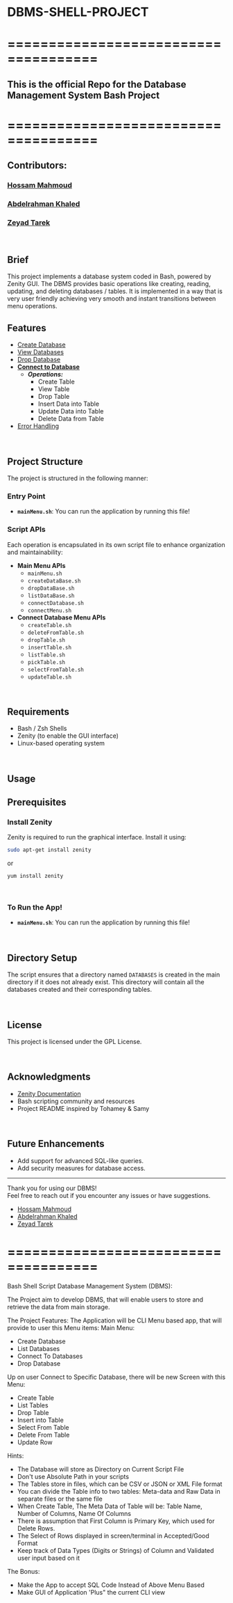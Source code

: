 # DBMS-SHELL-PROJECT

=====================================
=====================================

## This is the official Repo for the Database Management System Bash Project

=====================================
=====================================

## Contributors:
### [Hossam Mahmoud](hossam.uddin1@gmail.com)
### [Abdelrahman Khaled](Abdelrahmankhalid27@gmail.com)
### [Zeyad Tarek](ziadtarekmohamed32@gmail.com)
<br>

## Brief
This project implements a database system coded in Bash, powered by Zenity GUI.
The DBMS provides basic operations like creating, reading, updating, and deleting databases / tables. It is implemented in a way that is very user friendly achieving very smooth and instant transitions between menu operations.

## Features
  - [Create Database](#create-database)
  - [View Databases](#view-databases)
  - [Drop Database](#drop-database)
  - **[Connect to Database](#connect-to-database)**
    - ***Operations:***
      - Create Table
      - View Table
      - Drop Table
      - Insert Data into Table
      - Update Data into Table
      - Delete Data from Table
  - [Error Handling](#error-handling)
<br>

## Project Structure
The project is structured in the following manner:


### Entry Point
- **`mainMenu.sh`**: You can run the application by running this file!


### Script APIs
Each operation is encapsulated in its own script file to enhance organization and maintainability:

- **Main Menu APIs**
  - `mainMenu.sh`
  - `createDataBase.sh`
  - `dropDataBase.sh`
  - `listDataBase.sh`
  - `connectDatabase.sh`
  - `connectMenu.sh`
- **Connect Database Menu APIs**
  - `createTable.sh`
  - `deleteFromTable.sh`
  - `dropTable.sh`
  - `insertTable.sh`
  - `listTable.sh`
  - `pickTable.sh`
  - `selectFromTable.sh`
  - `updateTable.sh`

<br>

## Requirements
- Bash / Zsh Shells
- Zenity (to enable the GUI interface)
- Linux-based operating system

<br>

## Usage
## Prerequisites
### Install Zenity
Zenity is required to run the graphical interface. Install it using:
```bash
sudo apt-get install zenity
```
or
```bash
yum install zenity
```

<br>

### To Run the App!
- **`mainMenu.sh`**: You can run the application by running this file!

<br>

## Directory Setup
The script ensures that a directory named `DATABASES` is created in the main directory if it does not already exist. This directory will contain all the databases created and their corresponding tables.

<br>

## License
This project is licensed under the GPL License.

<br>

## Acknowledgments
- [Zenity Documentation](https://help.gnome.org/users/zenity/stable/)
- Bash scripting community and resources
- Project README inspired by Tohamey & Samy

<br>

## Future Enhancements
- Add support for advanced SQL-like queries.
- Add security measures for database access.

---

Thank you for using our DBMS!  
Feel free to reach out if you encounter any issues or have suggestions.
- [Hossam Mahmoud](hossam.uddin1@gmail.com)
- [Abdelrahman Khaled](Abdelrahmankhalid27@gmail.com)
- [Zeyad Tarek](ziadtarekmohamed32@gmail.com)


=====================================
=====================================

Bash Shell Script Database Management System (DBMS):

The Project aim to develop DBMS, that will enable users to store and retrieve the data from main storage.

The Project Features:
The Application will be CLI Menu based app, that will provide to user this Menu items:
Main Menu:
- Create Database
- List Databases
- Connect To Databases
- Drop Database

Up on user Connect to Specific Database, there will be new Screen with this Menu:
- Create Table 
- List Tables
- Drop Table
- Insert into Table
- Select From Table
- Delete From Table
- Update Row

Hints:
- The Database will store as Directory on Current Script File
- Don't use Absolute Path in your scripts
- The Tables store in files, which can be CSV or JSON or XML File format
- You can divide the Table info to two tables: Meta-data and Raw Data in separate files or the same file
- When Create Table, The Meta Data of Table will be: Table Name, Number of Columns, Name Of Columns
- There is assumption that First Column is Primary Key, which used for Delete Rows.
- The Select of Rows displayed in screen/terminal in Accepted/Good Format
- Keep track of Data Types (Digits or Strings) of Column and Validated user input based on it

The Bonus:
- Make the App to accept SQL Code Instead of Above Menu Based
- Make GUI of Application 'Plus" the current CLI view
